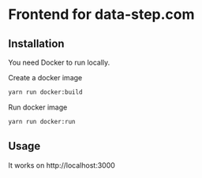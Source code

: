 # Frontend for data-step.com

## Installation
You need Docker to run locally.

Create a docker image

```bash
yarn run docker:build
```

Run docker image

```bash
yarn run docker:run
```

## Usage

It works on http://localhost:3000